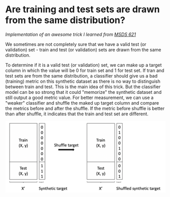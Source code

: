 # Are training and test sets are drawn from the same distribution?
*Implementation of an awesome trick I learned from [MSDS 621](https://github.com/parrt/msds621)* 

We sometimes are not completely sure that we have a valid test (or validation) set - train and test (or validation) sets are drawn from the same distribution. 

To determine if it is a valid test (or validation) set, we can make up a target column in which the value will be 0 for train set and 1 for test set. If tran and test sets are from the same distribution, a classifier should give us a bad (training) metric on this synthetic dataset as there is no way to distinguish between train and test. This is the main idea of this trick. But the classifier model can be so strong that it could "memorize" the synthetic dataset and still output a good metric value. For better measurement, we can use a "weaker" classifier and shuffle the maked up target column and compare the metrics before and after the shuffle. If the metric before shuffle is better than after shuffle, it indicates that the train and test set are different.

![](images/is_test_drawing.png)
